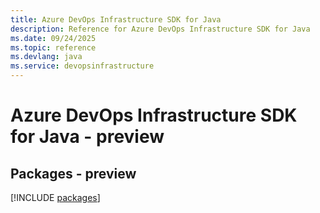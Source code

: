```yaml
---
title: Azure DevOps Infrastructure SDK for Java
description: Reference for Azure DevOps Infrastructure SDK for Java
ms.date: 09/24/2025
ms.topic: reference
ms.devlang: java
ms.service: devopsinfrastructure
---
```

# Azure DevOps Infrastructure SDK for Java - preview
## Packages - preview
[!INCLUDE [packages](devops-infrastructure-index.md)]